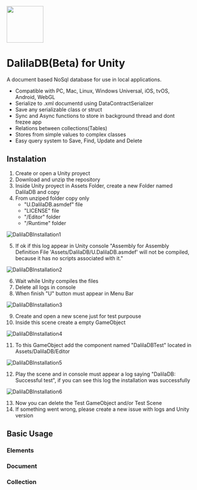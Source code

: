 <img src="https://images4public4ccess.s3.amazonaws.com/DalilaDB/DalilaDB-Logo.png" width="100">

# DalilaDB(Beta) for Unity

A document based NoSql database for use in local applications.

- Compatible with PC, Mac, Linux, Windows Universal, iOS, tvOS, Android, WebGL
- Serialize to .xml documentd using DataContractSerializer 
- Save any serializable class or struct
- Sync and Async functions to store in background thread and dont frezee app
- Relations between collections(Tables)
- Stores from simple values to complex classes
- Easy query system to Save, Find, Update and Delete

## Instalation

1. Create or open a Unity proyect
2. Download and unzip the repository
3. Inside Unity proyect in Assets Folder, create a new Folder named DalilaDB and copy
4. From unziped folder copy only
    - "U.DalilaDB.asmdef" file
    - "LICENSE" file
    - "/Editor" folder
    - "/Runtime" folder

![DalilaDBInstallation1](https://images4public4ccess.s3.amazonaws.com/DalilaDB/DalilaDBInstallation1b.JPG)

5. If ok if this log appear in Unity console "Assembly for Assembly Definition File 'Assets/DalilaDB/U.DalilaDB.asmdef' will not be compiled, because it has no scripts associated with it."

![DalilaDBInstallation2](https://images4public4ccess.s3.amazonaws.com/DalilaDB/DalilaDBInstallation2b.JPG)

6. Wait while Unity compiles the files 
7. Delete all logs in console
8. When finish "U" button must appear in Menu Bar

![DalilaDBInstallation3](https://images4public4ccess.s3.amazonaws.com/DalilaDB/DalilaDBInstallation3b.JPG)

9. Create and open a new scene just for test purpouse
10. Inside this scene create a empty GameObject

![DalilaDBInstallation4](https://images4public4ccess.s3.amazonaws.com/DalilaDB/DalilaDBInstallation4b.JPG)

11. To this GameObject add the component named "DalilaDBTest" located in Assets/DalilaDB/Editor

![DalilaDBInstallation5](https://images4public4ccess.s3.amazonaws.com/DalilaDB/DalilaDBInstallation5b.JPG)

12. Play the scene and in console must appear a log saying "DalilaDB: Successful test", if you can see this log the installation was successfully

![DalilaDBInstallation6](https://images4public4ccess.s3.amazonaws.com/DalilaDB/DalilaDBInstallation6b.JPG)

13. Now you can delete the Test GameObject and/or Test Scene
14. If something went wrong, please create a new issue with logs and Unity version

## Basic Usage

### Elements

### Document

### Collection
